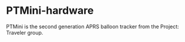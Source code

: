 # PTMini-hardware
PTMini is the second generation APRS balloon tracker from the Project: Traveler group.
